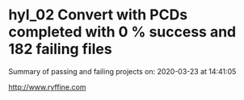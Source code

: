 # hyl_02 Convert with PCDs completed with 0 % success and 182 failing files

Summary of passing and failing projects on: 2020-03-23 at 14:41:05

http://www.ryffine.com
